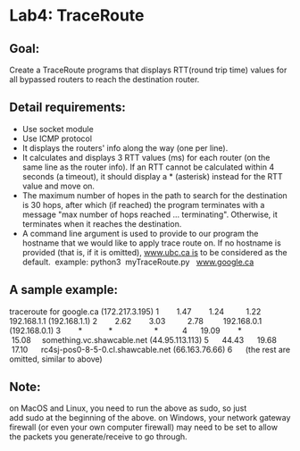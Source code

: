 # Lab4: TraceRoute 
## Goal:
Create a TraceRoute programs that displays RTT(round trip time) values for all bypassed routers to reach the destination router.

## Detail requirements:
* Use socket module
* Use ICMP protocol 
* It displays the routers' info along the way (one per line).
* It calculates and displays 3 RTT values (ms) for each router (on the same line as the router info). If an RTT cannot be calculated within 4 seconds (a timeout), it should display a * (asterisk) instead for the RTT value and move on.
* The maximum number of hopes in the path to search for the destination is 30 hops, after which (if reached) the program terminates with a message "max number of hops reached ... terminating". Otherwise, it terminates when it reaches the destination.
* A command line argument is used to provide to our program the hostname that we would like to apply trace route on. If no hostname is provided (that is, if it is omitted), www.ubc.ca is to be considered as the default. 
example: python3  myTraceRoute.py   www.google.ca

## A sample example:
traceroute for google.ca (172.217.3.195)
1        1.47        1.24          1.22          192.168.1.1 (192.168.1.1)
2        2.62        3.03          2.78         192.168.0.1 (192.168.0.1)
3        *            *                   *          
4      19.09        *               15.08     something.vc.shawcable.net (44.95.113.113)
5      44.43      19.68       17.10      rc4sj-pos0-8-5-0.cl.shawcable.net (66.163.76.66)
6      (the rest are omitted, similar to above)

## Note:
on MacOS and Linux, you need to run the above as sudo, so just add sudo at the beginning of the above.
on Windows, your network gateway firewall (or even your own computer firewall) may need to be set to allow the packets you generate/receive to go through. 
